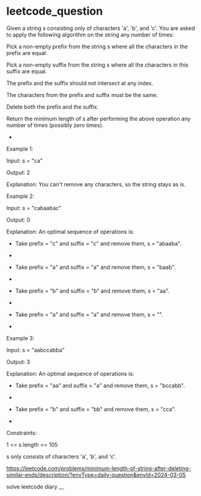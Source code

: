 # leetcode_question

Given a string s consisting only of characters 'a', 'b', and 'c'. You are asked to apply the following algorithm on the string any number of times:

Pick a non-empty prefix from the string s where all the characters in the prefix are equal.

Pick a non-empty suffix from the string s where all the characters in this suffix are equal.

The prefix and the suffix should not intersect at any index.

The characters from the prefix and suffix must be the same.

Delete both the prefix and the suffix.

Return the minimum length of s after performing the above operation any number of times (possibly zero times).





-




 

Example 1:

Input: s = "ca"

Output: 2

Explanation: You can't remove any characters, so the string stays as is.











Example 2:

Input: s = "cabaabac"

Output: 0

Explanation: An optimal sequence of operations is:

- Take prefix = "c" and suffix = "c" and remove them, s = "abaaba".
- 
- Take prefix = "a" and suffix = "a" and remove them, s = "baab".
- 
- Take prefix = "b" and suffix = "b" and remove them, s = "aa".
- 
- Take prefix = "a" and suffix = "a" and remove them, s = "".

- 
Example 3:

Input: s = "aabccabba"

Output: 3

Explanation: An optimal sequence of operations is:

- Take prefix = "aa" and suffix = "a" and remove them, s = "bccabb".
- 
- Take prefix = "b" and suffix = "bb" and remove them, s = "cca".




-



 

Constraints:

1 <= s.length <= 105

s only consists of characters 'a', 'b', and 'c'.













https://leetcode.com/problems/minimum-length-of-string-after-deleting-similar-ends/description/?envType=daily-question&envId=2024-03-05

solve leetcode diary
__
